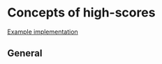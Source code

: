# Concepts of high-scores

[Example implementation](https://github.com/exercism/csharp/blob/master/exercises/high-scores/Example.cs)

## General